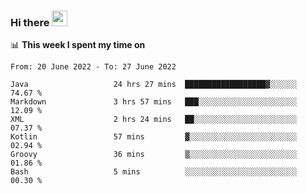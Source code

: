 ### Hi there <a href="https://www.gautamkrishnar.com/"><img src="https://media.giphy.com/media/hvRJCLFzcasrR4ia7z/giphy.gif" width="25px"></a>

📊 **This week I spent my time on**

<!--START_SECTION:waka-->

```text
From: 20 June 2022 - To: 27 June 2022

Java                   24 hrs 27 mins  ██████████████████▓░░░░░░   74.67 %
Markdown               3 hrs 57 mins   ███░░░░░░░░░░░░░░░░░░░░░░   12.09 %
XML                    2 hrs 24 mins   ██░░░░░░░░░░░░░░░░░░░░░░░   07.37 %
Kotlin                 57 mins         ▓░░░░░░░░░░░░░░░░░░░░░░░░   02.94 %
Groovy                 36 mins         ▒░░░░░░░░░░░░░░░░░░░░░░░░   01.86 %
Bash                   5 mins          ░░░░░░░░░░░░░░░░░░░░░░░░░   00.30 %
```

<!--END_SECTION:waka-->
